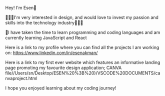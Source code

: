 Hey! I'm Esen👋

👩🏻‍🎨I'm very interested in design, and would love to invest my passion and skills into the technology industry👩🏻‍💻

🔐I have taken the time to learn programming and coding languages and am currently learning JavaScript and React

Here is a link to my profile where you can find all the projects I am working on: https://www.linkedin.com/in/esenakman/

Here is a link to my first ever website which features an informative landing page promoting my favourite design application; CANVA file//Users/sn/Desktop/ESEN%20%3B%20)/VSCODE%20DOCUMENTS/canvaproject.html 

I hope you enjoyed learning about my coding journey!
